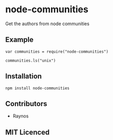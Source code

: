 # node-communities

Get the authors from node communities

## Example

```
var communities = require("node-communities")

communities.ls("unix")
```

## Installation

`npm install node-communities`

## Contributors

 - Raynos

## MIT Licenced
